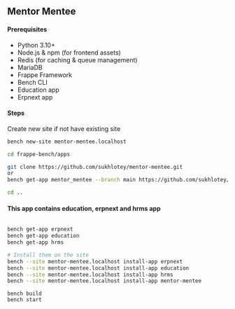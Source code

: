## Mentor Mentee

#### Prerequisites

* Python 3.10+
* Node.js & npm (for frontend assets)
* Redis (for caching & queue management)
* MariaDB
* Frappe Framework 
* Bench CLI
* Education app
* Erpnext app

#### Steps

Create new site if not have existing site
```bash
bench new-site mentor-mentee.localhost
```
```bash
cd frappe-bench/apps
```

```bash
git clone https://github.com/sukhlotey/mentor-mentee.git
or
bench get-app mentor_mentee --branch main https://github.com/sukhlotey/mentor-mentee.git

```
```bash
cd ..
```
#### This app contains education, erpnext and hrms app

```bash

bench get-app erpnext 
bench get-app education
bench get-app hrms

# Install them on the site
bench --site mentor-mentee.localhost install-app erpnext
bench --site mentor-mentee.localhost install-app education
bench --site mentor-mentee.localhost install-app hrms
bench --site mentor-mentee.localhost install-app mentor-mentee
```
```
bench build
bench start
```
